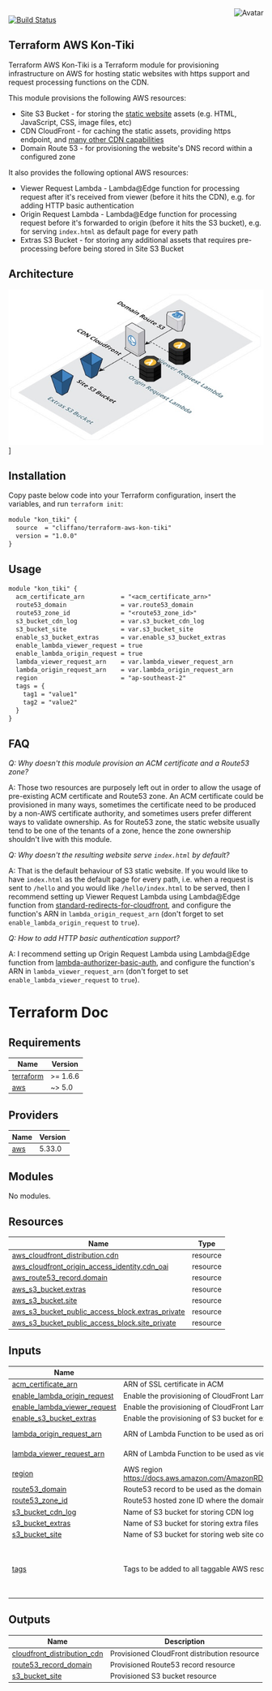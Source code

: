 <img align="right" src="https://raw.github.com/cliffano/terraform-aws-kon-tiki/main/avatar.jpg" alt="Avatar"/>

[![Build Status](https://github.com/cliffano/terraform-aws-kon-tiki/workflows/CI/badge.svg)](https://github.com/cliffano/terraform-aws-kon-tiki/actions?query=workflow%3ACI)
<br/>

Terraform AWS Kon-Tiki
----------------------

Terraform AWS Kon-Tiki is a Terraform module for provisioning infrastructure on AWS for hosting static websites with https support and request processing functions on the CDN.

This module provisions the following AWS resources:

* Site S3 Bucket - for storing the [static website](https://docs.aws.amazon.com/AmazonS3/latest/userguide/WebsiteHosting.html) assets (e.g. HTML, JavaScript, CSS, image files, etc)
* CDN CloudFront - for caching the static assets, providing https endpoint, and [many other CDN capabilities](https://en.wikipedia.org/wiki/Amazon_CloudFront)
* Domain Route 53 - for provisioning the website's DNS record within a configured zone

It also provides the following optional AWS resources:

* Viewer Request Lambda - Lambda@Edge function for processing request after it's received from viewer (before it hits the CDN), e.g. for adding HTTP basic authentication
* Origin Request Lambda - Lambda@Edge function for processing request before it's forwarded to origin (before it hits the S3 bucket), e.g. for serving `index.html` as default page for every path
* Extras S3 Bucket - for storing any additional assets that requires pre-processing before being stored in Site S3 Bucket

Architecture
------------

![Architecture Diagram](architecture.jpg)]

Installation
------------

Copy paste below code into your Terraform configuration, insert the variables, and run `terraform init`:

    module "kon_tiki" {
      source  = "cliffano/terraform-aws-kon-tiki"
      version = "1.0.0"
    }

Usage
-----

    module "kon_tiki" {
      acm_certificate_arn          = "<acm_certificate_arn>"
      route53_domain               = var.route53_domain
      route53_zone_id              = "<route53_zone_id>"
      s3_bucket_cdn_log            = var.s3_bucket_cdn_log
      s3_bucket_site               = var.s3_bucket_site
      enable_s3_bucket_extras      = var.enable_s3_bucket_extras
      enable_lambda_viewer_request = true
      enable_lambda_origin_request = true
      lambda_viewer_request_arn    = var.lambda_viewer_request_arn
      lambda_origin_request_arn    = var.lambda_origin_request_arn
      region                       = "ap-southeast-2"
      tags = {
        tag1 = "value1"
        tag2 = "value2"
      }
    }

FAQ
---

*Q: Why doesn't this module provision an ACM certificate and a Route53 zone?*

A: Those two resources are purposely left out in order to allow the usage of pre-existing ACM certificate and Route53 zone. An ACM certificate could be provisioned in many ways, sometimes the certificate need to be produced by a non-AWS certificate authority, and sometimes users prefer different ways to validate ownership. As for Route53 zone, the static website usually tend to be one of the tenants of a zone, hence the zone ownership shouldn't live with this module.

*Q: Why doesn't the resulting website serve `index.html` by default?*

A: That is the default behaviour of S3 static website. If you would like to have `index.html` as the default page for every path, i.e. when a request is sent to `/hello` and you would like `/hello/index.html` to be served, then I recommend setting up Viewer Request Lambda using Lambda@Edge function from [standard-redirects-for-cloudfront](https://serverlessrepo.aws.amazon.com/applications/arn:aws:serverlessrepo:us-east-1:621073008195:applications~standard-redirects-for-cloudfront), and configure the function's ARN in `lambda_origin_request_arn` (don't forget to set `enable_lambda_origin_request` to `true`).

*Q: How to add HTTP basic authentication support?*

A: I recommend setting up Origin Request Lambda using Lambda@Edge function from [lambda-authorizer-basic-auth](https://serverlessrepo.aws.amazon.com/applications/arn:aws:serverlessrepo:us-east-1:560348900601:applications~lambda-authorizer-basic-auth), and configure the function's ARN in `lambda_viewer_request_arn` (don't forget to set `enable_lambda_viewer_request` to `true`).

# Terraform Doc
## Requirements

| Name | Version |
|------|---------|
| <a name="requirement_terraform"></a> [terraform](#requirement\_terraform) | >= 1.6.6 |
| <a name="requirement_aws"></a> [aws](#requirement\_aws) | ~> 5.0 |

## Providers

| Name | Version |
|------|---------|
| <a name="provider_aws"></a> [aws](#provider\_aws) | 5.33.0 |

## Modules

No modules.

## Resources

| Name | Type |
|------|------|
| [aws_cloudfront_distribution.cdn](https://registry.terraform.io/providers/hashicorp/aws/latest/docs/resources/cloudfront_distribution) | resource |
| [aws_cloudfront_origin_access_identity.cdn_oai](https://registry.terraform.io/providers/hashicorp/aws/latest/docs/resources/cloudfront_origin_access_identity) | resource |
| [aws_route53_record.domain](https://registry.terraform.io/providers/hashicorp/aws/latest/docs/resources/route53_record) | resource |
| [aws_s3_bucket.extras](https://registry.terraform.io/providers/hashicorp/aws/latest/docs/resources/s3_bucket) | resource |
| [aws_s3_bucket.site](https://registry.terraform.io/providers/hashicorp/aws/latest/docs/resources/s3_bucket) | resource |
| [aws_s3_bucket_public_access_block.extras_private](https://registry.terraform.io/providers/hashicorp/aws/latest/docs/resources/s3_bucket_public_access_block) | resource |
| [aws_s3_bucket_public_access_block.site_private](https://registry.terraform.io/providers/hashicorp/aws/latest/docs/resources/s3_bucket_public_access_block) | resource |

## Inputs

| Name | Description | Type | Default | Required |
|------|-------------|------|---------|:--------:|
| <a name="input_acm_certificate_arn"></a> [acm\_certificate\_arn](#input\_acm\_certificate\_arn) | ARN of SSL certificate in ACM | `string` | `null` | no |
| <a name="input_enable_lambda_origin_request"></a> [enable\_lambda\_origin\_request](#input\_enable\_lambda\_origin\_request) | Enable the provisioning of CloudFront Lambda Edge origin request | `bool` | `false` | no |
| <a name="input_enable_lambda_viewer_request"></a> [enable\_lambda\_viewer\_request](#input\_enable\_lambda\_viewer\_request) | Enable the provisioning of CloudFront Lambda Edge viewer request | `bool` | `false` | no |
| <a name="input_enable_s3_bucket_extras"></a> [enable\_s3\_bucket\_extras](#input\_enable\_s3\_bucket\_extras) | Enable the provisioning of S3 bucket for extra files | `bool` | `false` | no |
| <a name="input_lambda_origin_request_arn"></a> [lambda\_origin\_request\_arn](#input\_lambda\_origin\_request\_arn) | ARN of Lambda Function to be used as origin-request CloudFront Lambda@Edge | `string` | `"kon-tiki-lambda-origin-request-arn"` | no |
| <a name="input_lambda_viewer_request_arn"></a> [lambda\_viewer\_request\_arn](#input\_lambda\_viewer\_request\_arn) | ARN of Lambda Function to be used as viewer-request CloudFront Lambda@Edge | `string` | `"kon-tiki-lambda-viewer-request-arn"` | no |
| <a name="input_region"></a> [region](#input\_region) | AWS region https://docs.aws.amazon.com/AmazonRDS/latest/UserGuide/Concepts.RegionsAndAvailabilityZones.html | `string` | `"ap-southeast-2"` | no |
| <a name="input_route53_domain"></a> [route53\_domain](#input\_route53\_domain) | Route53 record to be used as the domain name of the web site | `string` | `null` | no |
| <a name="input_route53_zone_id"></a> [route53\_zone\_id](#input\_route53\_zone\_id) | Route53 hosted zone ID where the domain will be added to | `string` | `null` | no |
| <a name="input_s3_bucket_cdn_log"></a> [s3\_bucket\_cdn\_log](#input\_s3\_bucket\_cdn\_log) | Name of S3 bucket for storing CDN log | `string` | `null` | no |
| <a name="input_s3_bucket_extras"></a> [s3\_bucket\_extras](#input\_s3\_bucket\_extras) | Name of S3 bucket for storing extra files | `string` | `"kon-tiki-s3-bucket-extras"` | no |
| <a name="input_s3_bucket_site"></a> [s3\_bucket\_site](#input\_s3\_bucket\_site) | Name of S3 bucket for storing web site content | `string` | `null` | no |
| <a name="input_tags"></a> [tags](#input\_tags) | Tags to be added to all taggable AWS resources provisioned by Terraform Kon-Tiki | `map` | <pre>{<br>  "generator_name": "kon-tiki",<br>  "generator_version": "0.9.0"<br>}</pre> | no |

## Outputs

| Name | Description |
|------|-------------|
| <a name="output_cloudfront_distribution_cdn"></a> [cloudfront\_distribution\_cdn](#output\_cloudfront\_distribution\_cdn) | Provisioned CloudFront distribution resource |
| <a name="output_route53_record_domain"></a> [route53\_record\_domain](#output\_route53\_record\_domain) | Provisioned Route53 record resource |
| <a name="output_s3_bucket_site"></a> [s3\_bucket\_site](#output\_s3\_bucket\_site) | Provisioned S3 bucket resource |
